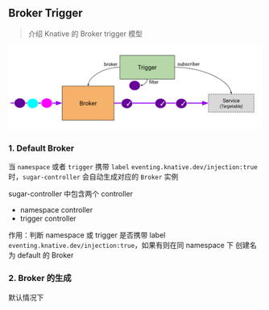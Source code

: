 ## Broker Trigger
> 介绍 Knative 的 Broker trigger 模型

![](../images/br.png)

### 1. Default Broker

当 `namespace` 或者 `trigger` 携带 `label` `eventing.knative.dev/injection:true` 时，`sugar-controller` 会自动生成对应的 `Broker` 实例

sugar-controller 中包含两个 controller
- namespace controller
- trigger controller

作用：判断 namespace 或 trigger 是否携带 label `eventing.knative.dev/injection:true`，如果有则在同 namespace 下 创建名为 default 的  Broker


### 2. Broker 的生成

默认情况下 

